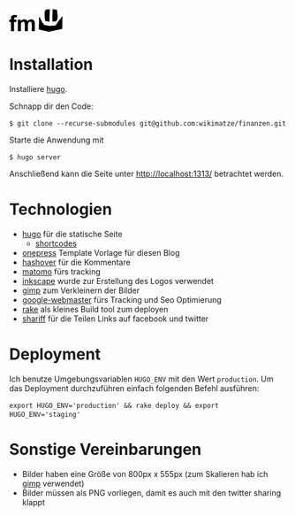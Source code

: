 ![Finanzmatze](https://raw.githubusercontent.com/wikimatze/finanzen/master/static/logo.png "Finanzmatze")


# Installation

Installiere [hugo](https://gohugo.io/getting-started/installing/ "hugo").

Schnapp dir den Code:


```
$ git clone --recurse-submodules git@github.com:wikimatze/finanzen.git
```


Starte die Anwendung mit


```
$ hugo server
```


Anschließend kann die Seite unter <http://localhost:1313/> betrachtet werden.


# Technologien

- [hugo](https://gohugo.io/ "hugo") für die statische Seite
   - [shortcodes](https://gohugo.io/content-management/shortcodes/#readout "shortcodes")
- [onepress](https://themes.gohugo.io/onepress/ "onepress") Template Vorlage für diesen Blog
- [hashover](https://github.com/jacobwb/hashover "hashover") für die Kommentare
- [matomo](https://matomo.org/ "matomo") fürs tracking
- [inkscape](https://inkscape.org/ "inkscape") wurde zur Erstellung des Logos verwendet
- [gimp](https://www.gimp.org/ "gimp") zum Verkleinern der Bilder
- [google-webmaster](https://www.google.com/webmasters "google-webmaster") fürs Tracking und Seo Optimierung
- [rake](https://rubygems.org/gems/rake "rake") als kleines Build tool zum deployen
- [shariff](https://github.com/heiseonline/shariff "shariff") für die Teilen Links auf facebook und twitter


# Deployment

Ich benutze Umgebungsvariablen `HUGO_ENV` mit den Wert `production`.
Um das Deployment durchzuführen einfach folgenden Befehl ausführen:


```
export HUGO_ENV='production' && rake deploy && export HUGO_ENV='staging'
```


# Sonstige Vereinbarungen

- Bilder haben eine Größe von 800px x 555px (zum Skalieren hab ich [gimp](https://www.gimp.org/ "gimp") verwendet)
- Bilder müssen als PNG vorliegen, damit es auch mit den twitter sharing klappt

